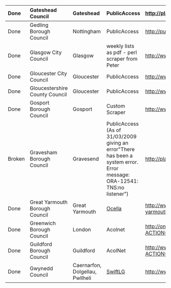 | Done | Gateshead Council | Gateshead | PublicAccess | http://planning.gateshead.gov.uk/publicaccess/ |
|:-----|:------------------|:----------|:-------------|:-----------------------------------------------|
| Done | Gedling Borough Council | Nottingham | PublicAccess | http://publicaccess.gedling.gov.uk/publicaccess/tdc/tdc_home.aspx |
| Done | Glasgow City Council | Glasgow | weekly lists as pdf - perl scraper from Peter | http://www.glasgow.gov.uk/en/Business/Planning_Development/DevelopmentControl/Sitehistorysearches/ |
| Done | Gloucester City Council | Gloucester | PublicAccess | http://www.glcstrplnng11.co.uk/publicaccess/ |
| Done | Gloucestershire County Council | Gloucester | PublicAccess |  http://www.glcstrplnng11.co.uk/publicaccess/tdc/ |
| Done | Gosport Borough Council | Gosport | Custom Scraper | http://www.gosport.gov.uk/gbcplanning/ApplicationSearch2.aspx |
| Broken | Gravesham Borough Council | Gravesend | PublicAccess (As of 31/03/2009 giving an error"There has been a system error. Error message: ORA-12541: TNS:no listener")| http://plan.gravesham.gov.uk/PublicAccess/ |
| Done | Great Yarmouth Borough Council | Great Yarmouth | [Ocella](Ocella.md) | http://www.great-yarmouth.gov.uk/planning/development_control/planning_applications/archived_applications_2006.htm |
| Done | Greenwich Borough Council | London | Acolnet | http://onlineplanning.greenwich.gov.uk/acolnet/planningpages/acolnetcgi.gov?ACTION=UNWRAP&RIPNAME=Root.pgesearch |
| Done | Guildford Borough Council | Guildford | AcolNet | http://www.guildford.gov.uk/DLDC_Version_2/acolnetcgi.exe?ACTION=UNWRAP&RIPNAME=Root.pgesearch |
| Done | Gwynedd Council | Caernarfon, Dolgellau, Pwllheli | [SwiftLG](SwiftLG.md) | http://www.gwynedd.gov.uk/swiftlg/apas/run/wphappcriteria.display |

